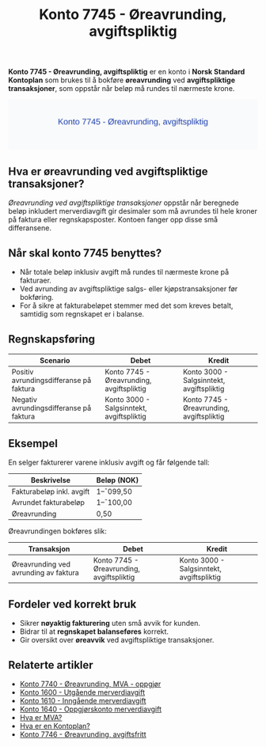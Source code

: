 ﻿---
title: "Konto 7745 - Øreavrunding, avgiftspliktig"
seoTitle: "Konto 7745 | Øreavrunding, avgiftspliktig | Kontoplan"
description: "Konto 7745 brukes til øreavrunding ved avgiftspliktige transaksjoner. Lær bokføring, typiske føringer, MVA-behandling og eksempel i Norsk Standard Kontoplan."
summary: "Kort guide til konto 7745 for øreavrunding ved avgiftspliktige transaksjoner, med bokføring og eksempel."
---

**Konto 7745 - Øreavrunding, avgiftspliktig** er en konto i **Norsk Standard Kontoplan** som brukes til å bokføre **øreavrunding** ved **avgiftspliktige transaksjoner**, som oppstår når beløp må rundes til nærmeste krone.

![Illustrasjon av konto 7745 Øreavrunding, avgiftspliktig](7745-oreavrunding-avgiftspliktig-image.svg)

## Hva er øreavrunding ved avgiftspliktige transaksjoner?

*Øreavrunding ved avgiftspliktige transaksjoner* oppstår når beregnede beløp inkludert merverdiavgift gir desimaler som må avrundes til hele kroner på faktura eller regnskapsposter. Kontoen fanger opp disse små differansene.

## Når skal konto 7745 benyttes?

* Når totale beløp inklusiv avgift må rundes til nærmeste krone på fakturaer.
* Ved avrunding av avgiftspliktige salgs- eller kjøpstransaksjoner før bokføring.
* For å sikre at fakturabeløpet stemmer med det som kreves betalt, samtidig som regnskapet er i balanse.

## Regnskapsføring

| Scenario                                       | Debet                                   | Kredit                                   |
|-----------------------------------------------|-----------------------------------------|------------------------------------------|
| Positiv avrundingsdifferanse på faktura        | Konto 7745 - Øreavrunding, avgiftspliktig | Konto 3000 - Salgsinntekt, avgiftspliktig |
| Negativ avrundingsdifferanse på faktura        | Konto 3000 - Salgsinntekt, avgiftspliktig | Konto 7745 - Øreavrunding, avgiftspliktig |

## Eksempel

En selger fakturerer varene inklusiv avgift og får følgende tall:

| Beskrivelse                    | Beløp (NOK) |
|--------------------------------|-------------|
| Fakturabeløp inkl. avgift      | 1–¯099,50    |
| Avrundet fakturabeløp          | 1–¯100,00    |
| Øreavrunding                   | 0,50        |

Øreavrundingen bokføres slik:

| Transaksjon                                  | Debet                                   | Kredit                                   |
|----------------------------------------------|-----------------------------------------|------------------------------------------|
| Øreavrunding ved avrunding av faktura         | Konto 7745 - Øreavrunding, avgiftspliktig | Konto 3000 - Salgsinntekt, avgiftspliktig |

## Fordeler ved korrekt bruk

* Sikrer **nøyaktig fakturering** uten små avvik for kunden.
* Bidrar til at **regnskapet balanseføres** korrekt.
* Gir oversikt over **øreavvik** ved avgiftspliktige transaksjoner.

## Relaterte artikler

* [Konto 7740 - Øreavrunding, MVA - oppgjør](/blogs/kontoplan/7740-oreavrunding-mva-oppgjor "Konto 7740 - Øreavrunding, MVA - oppgjør")
* [Konto 1600 - Utgående merverdiavgift](/blogs/kontoplan/1600-utgaende-merverdiavgift "Konto 1600 - Utgående merverdiavgift")
* [Konto 1610 - Inngående merverdiavgift](/blogs/kontoplan/1610-inngaaende-merverdiavgift "Konto 1610 - Inngående merverdiavgift")
* [Konto 1640 - Oppgjørskonto merverdiavgift](/blogs/kontoplan/1640-oppgjorskonto-merverdiavgift "Konto 1640 - Oppgjørskonto merverdiavgift")
* [Hva er MVA?](/blogs/regnskap/hva-er-moms-mva "Hva er MVA? MVA-regnskapsføring og merverdiavgift")
 * [Hva er en Kontoplan?](/blogs/regnskap/hva-er-kontoplan "Hva er en Kontoplan? Komplett Guide til Kontoplaner i Norsk Regnskap")
* [Konto 7746 - Øreavrunding, avgiftsfritt](/blogs/kontoplan/7746-oreavrunding-avgiftsfritt "Konto 7746 - Øreavrunding, avgiftsfritt")






